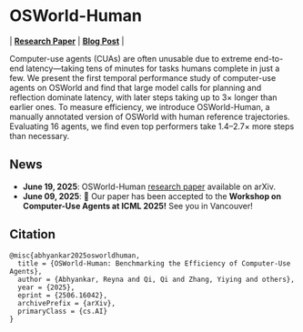 # OSWorld-Human
| <a href="https://arxiv.org/abs/2506.16042"><b>Research Paper</b></a> | <a href="https://mlsys.wuklab.io/posts/oshuman"><b>Blog Post</b></a> | 

Computer-use agents (CUAs) are often unusable due to extreme end-to-end latency—taking tens of minutes for tasks humans complete in just a few. We present the first temporal performance study of computer-use agents on OSWorld and find that large model calls for planning and reflection dominate latency, with later steps taking up to 3× longer than earlier ones. To measure efficiency, we introduce OSWorld-Human, a manually annotated version of OSWorld with human reference trajectories. Evaluating 16 agents, we find even top performers take 1.4–2.7× more steps than necessary.


## News
- <b>June 19, 2025</b>: OSWorld-Human [research paper](https://arxiv.org/abs/2506.16042) available on arXiv.
- <b>June 09, 2025</b>: 🎉 Our paper has been accepted to the **Workshop on Computer-Use Agents at ICML 2025!** See you in Vancouver!

## Citation
```
@misc{abhyankar2025osworldhuman,
  title = {OSWorld-Human: Benchmarking the Efficiency of Computer‑Use Agents},
  author = {Abhyankar, Reyna and Qi, Qi and Zhang, Yiying and others},
  year = {2025},
  eprint = {2506.16042},
  archivePrefix = {arXiv},
  primaryClass = {cs.AI}
}
```
